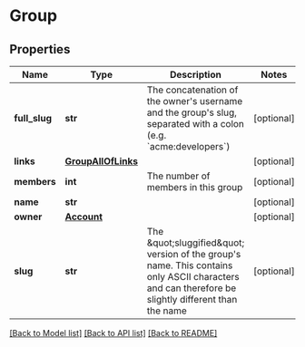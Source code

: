 # Group

## Properties
Name | Type | Description | Notes
------------ | ------------- | ------------- | -------------
**full_slug** | **str** | The concatenation of the owner&#39;s username and the group&#39;s slug, separated with a colon (e.g. &#x60;acme:developers&#x60;)  | [optional] 
**links** | [**GroupAllOfLinks**](GroupAllOfLinks.md) |  | [optional] 
**members** | **int** | The number of members in this group | [optional] 
**name** | **str** |  | [optional] 
**owner** | [**Account**](Account.md) |  | [optional] 
**slug** | **str** | The \&quot;sluggified\&quot; version of the group&#39;s name. This contains only ASCII characters and can therefore be slightly different than the name | [optional] 

[[Back to Model list]](../README.md#documentation-for-models) [[Back to API list]](../README.md#documentation-for-api-endpoints) [[Back to README]](../README.md)


